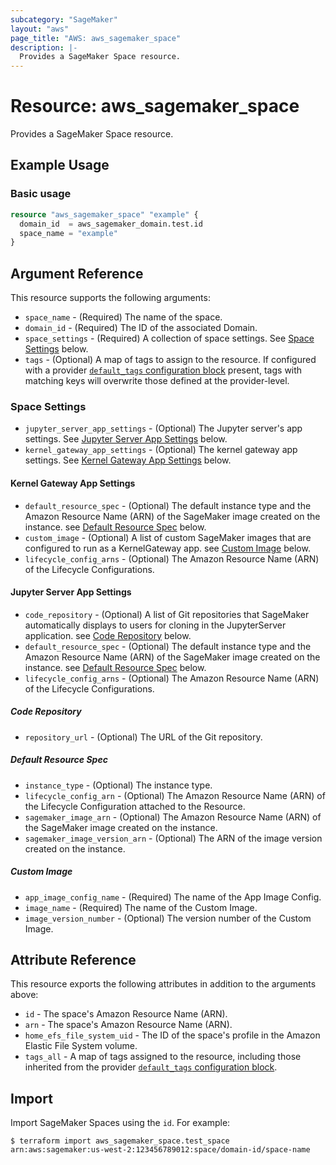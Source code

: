 ```yaml
---
subcategory: "SageMaker"
layout: "aws"
page_title: "AWS: aws_sagemaker_space"
description: |-
  Provides a SageMaker Space resource.
---
```


# Resource: aws_sagemaker_space

Provides a SageMaker Space resource.

## Example Usage

### Basic usage

```terraform
resource "aws_sagemaker_space" "example" {
  domain_id  = aws_sagemaker_domain.test.id
  space_name = "example"
}
```

## Argument Reference

This resource supports the following arguments:

* `space_name` - (Required) The name of the space.
* `domain_id` - (Required) The ID of the associated Domain.
* `space_settings` - (Required) A collection of space settings. See [Space Settings](#space-settings) below.
* `tags` - (Optional) A map of tags to assign to the resource. If configured with a provider [`default_tags` configuration block](https://registry.terraform.io/providers/hashicorp/aws/latest/docs#default_tags-configuration-block) present, tags with matching keys will overwrite those defined at the provider-level.

### Space Settings

* `jupyter_server_app_settings` - (Optional) The Jupyter server's app settings. See [Jupyter Server App Settings](#jupyter-server-app-settings) below.
* `kernel_gateway_app_settings` - (Optional) The kernel gateway app settings. See [Kernel Gateway App Settings](#kernel-gateway-app-settings) below.

#### Kernel Gateway App Settings

* `default_resource_spec` - (Optional) The default instance type and the Amazon Resource Name (ARN) of the SageMaker image created on the instance. see [Default Resource Spec](#default-resource-spec) below.
* `custom_image` - (Optional) A list of custom SageMaker images that are configured to run as a KernelGateway app. see [Custom Image](#custom-image) below.
* `lifecycle_config_arns` - (Optional) The Amazon Resource Name (ARN) of the Lifecycle Configurations.

#### Jupyter Server App Settings

* `code_repository` - (Optional) A list of Git repositories that SageMaker automatically displays to users for cloning in the JupyterServer application. see [Code Repository](#code-repository) below.
* `default_resource_spec` - (Optional) The default instance type and the Amazon Resource Name (ARN) of the SageMaker image created on the instance. see [Default Resource Spec](#default-resource-spec) below.
* `lifecycle_config_arns` - (Optional) The Amazon Resource Name (ARN) of the Lifecycle Configurations.

##### Code Repository

* `repository_url` - (Optional) The URL of the Git repository.

##### Default Resource Spec

* `instance_type` - (Optional) The instance type.
* `lifecycle_config_arn` - (Optional) The Amazon Resource Name (ARN) of the Lifecycle Configuration attached to the Resource.
* `sagemaker_image_arn` - (Optional) The Amazon Resource Name (ARN) of the SageMaker image created on the instance.
* `sagemaker_image_version_arn` - (Optional) The ARN of the image version created on the instance.

##### Custom Image

* `app_image_config_name` - (Required) The name of the App Image Config.
* `image_name` - (Required) The name of the Custom Image.
* `image_version_number` - (Optional) The version number of the Custom Image.

## Attribute Reference

This resource exports the following attributes in addition to the arguments above:

* `id` - The space's Amazon Resource Name (ARN).
* `arn` - The space's Amazon Resource Name (ARN).
* `home_efs_file_system_uid` - The ID of the space's profile in the Amazon Elastic File System volume.
* `tags_all` - A map of tags assigned to the resource, including those inherited from the provider [`default_tags` configuration block](https://registry.terraform.io/providers/hashicorp/aws/latest/docs#default_tags-configuration-block).

## Import

Import SageMaker Spaces using the `id`. For example:

```
$ terraform import aws_sagemaker_space.test_space arn:aws:sagemaker:us-west-2:123456789012:space/domain-id/space-name
```
